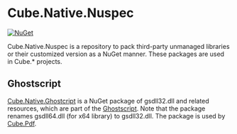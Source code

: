 Cube.Native.Nuspec
====

[![NuGet](https://img.shields.io/nuget/v/Cube.Native.Ghostscript.svg?label=ghostscript)](https://www.nuget.org/packages/Cube.Native.Ghostscript/)

Cube.Native.Nuspec is a repository to pack third-party unmanaged libraries or their customized version as a NuGet manner. These packages are used in Cube.* projects.

## Ghostscript

[Cube.Native.Ghostcript](https://www.nuget.org/packages/Cube.Native.Ghostscript/) is a NuGet package of gsdll32.dll and related resources, which are part of the [Ghostscript](https://www.ghostscript.com/). Note that the package renames gsdll64.dll (for x64 library) to gsdll32.dll. The package is used by [Cube.Pdf](https://github.com/cube-soft/Cube.Pdf).